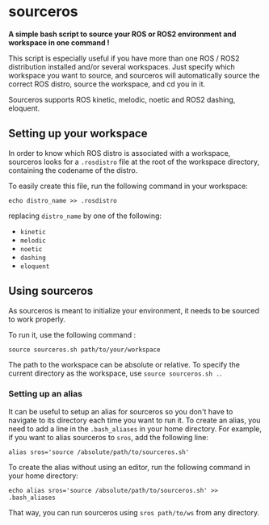 # sourceros

**A simple bash script to source your ROS or ROS2 environment and workspace in one command !**

This script is especially useful if you have more than one ROS / ROS2 distribution installed and/or several workspaces. 
Just specify which workspace you want to source, and sourceros will automatically source the correct ROS distro, source the workspace, and cd you in it.

Sourceros supports ROS kinetic, melodic, noetic and ROS2 dashing, eloquent.

## Setting up your workspace
In order to know which ROS distro is associated with a workspace, sourceros looks for a `.rosdistro` file at the root of the workspace directory, containing the codename of the distro.

To easily create this file, run the following command in your workspace:

    echo distro_name >> .rosdistro

replacing `distro_name` by one of the following: 

* `kinetic`
* `melodic`
* `noetic`
* `dashing`
* `eloquent`

## Using sourceros
As sourceros is meant to initialize your environment, it needs to be sourced to work properly.

To run it, use the following command : 

    source sourceros.sh path/to/your/workspace

The path to the workspace can be absolute or relative. To specify the current directory as the workspace, use `source sourceros.sh .`.

### Setting up an alias
It can be useful to setup an alias for sourceros so you don't have to navigate to its directory each time you want to run it. To create an alias, you need to add a line in the `.bash_aliases` in your home directory. For example, if you want to alias sourceros to `sros`, add the following line:

    alias sros='source /absolute/path/to/sourceros.sh'

To create the alias without using an editor, run the following command in your home directory: 

    echo alias sros='source /absolute/path/to/sourceros.sh' >> .bash_aliases
    
 That way, you can run sourceros using `sros path/to/ws` from any directory.
